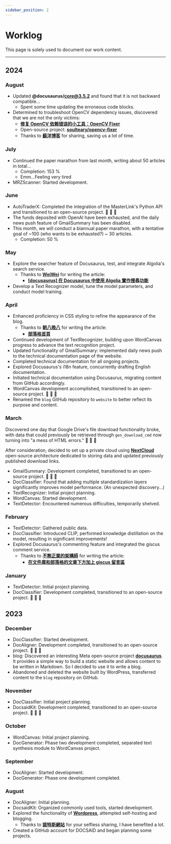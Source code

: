 ```yaml
---
sidebar_position: 2
---
```


# Worklog

This page is solely used to document our work content.

---

## 2024

### August

- Updated **@docusaurus/core@3.5.2** and found that it is not backward compatible...
  - Spent some time updating the erroneous code blocks.
- Determined to troubleshoot OpenCV dependency issues, discovered that we are not the only victims:
  - [**修复 OpenCV 依赖错误的小工具：OpenCV Fixer**](https://soulteary.com/2024/01/07/fix-opencv-dependency-errors-opencv-fixer.html)
  - Open-source project: [**soulteary/opencv-fixer**](https://github.com/soulteary/opencv-fixer/tree/main)
  - Thanks to [**蘇洋博客**](https://soulteary.com/) for sharing, saving us a lot of time.

### July

- Continued the paper marathon from last month, writing about 50 articles in total...
  - Completion: 153 %
  - Emm...Feeling very tired
- MRZScanner: Started development.

### June

- AutoTraderX: Completed the integration of the MasterLink's Python API and transitioned to an open-source project. 🎉 🎉 🎉
- The funds deposited with OpenAI have been exhausted, and the daily news push feature of GmailSummary has been disabled.
- This month, we will conduct a biannual paper marathon, with a tentative goal of ~100 (who wants to be exhausted?) ~ 30 articles.
  - Completion: 50 %

### May

- Explore the searcher feature of Docusaurus, test, and integrate Algolia's search service.
  - Thanks to [**WeiWei**](https://github.com/WeiYun0912) for writing the article:
    - [**[docusaurus] 在 Docusaurus 中使用 Algolia 實作搜尋功能**](https://wei-docusaurus-vercel.vercel.app/docs/Docusaurus/Algolia)
- Develop a Text Recognizer model, tune the model parameters, and conduct model training.

### April

- Enhanced proficiency in CSS styling to refine the appearance of the blog.
  - Thanks to [**朝八晚八**](https://from8to8.com/) for writing the article:
    - [**部落格首頁**](https://from8to8.com/docs/Website/blog/blog_homepage/)
- Continued development of TextRecognizer, building upon WordCanvas progress to advance the text recognition project.
- Updated functionality of GmailSummary: implemented daily news push to the technical documentation page of the website.
- Completed technical documentation for all ongoing projects.
- Explored Docusaurus's i18n feature, concurrently drafting English documentation.
- Initiated technical documentation using Docusaurus, migrating content from GitHub accordingly.
- WordCanvas development accomplished, transitioned to an open-source project. 🎉 🎉 🎉
- Renamed the `blog` GitHub repository to `website` to better reflect its purpose and content.

### March

Discovered one day that Google Drive's file download functionality broke, with data that could previously be retrieved through `gen_download_cmd` now turning into "a mess of HTML errors." 👻 👻 👻

After consideration, decided to set up a private cloud using [**NextCloud**](https://github.com/nextcloud) open-source architecture dedicated to storing data and updated previously published download links.

- GmailSummary: Development completed, transitioned to an open-source project. 🎉 🎉 🎉
- DocClassifier: Found that adding multiple standardization layers significantly improves model performance. (An unexpected discovery...)
- TextRecognizer: Initial project planning.
- WordCanvas: Started development.
- TextDetector: Encountered numerous difficulties, temporarily shelved.

### February

- TextDetector: Gathered public data.
- DocClassifier: Introduced CLIP, performed knowledge distillation on the model, resulting in significant improvements!
- Explored Docusaurus's commenting feature and integrated the giscus comment service.
  - Thanks to [**不務正業的架構師**](https://ouch1978.github.io/) for writing the article:
    - [**在文件庫和部落格的文章下方加上 giscus 留言區**](https://ouch1978.github.io/docs/docusaurus/customization/add-giscus-to-docusaurus)

### January

- TextDetector: Initial project planning.
- DocClassifier: Development completed, transitioned to an open-source project. 🎉 🎉 🎉

## 2023

### December

- DocClassifier: Started development.
- DocAligner: Development completed, transitioned to an open-source project. 🎉 🎉 🎉
- blog: Discovered an interesting Meta open-source project [**docusaurus**](https://github.com/facebook/docusaurus). It provides a simple way to build a static website and allows content to be written in Markdown. So I decided to use it to write a blog.
- Abandoned and deleted the website built by WordPress, transferred content to the `blog` repository on GitHub.

### November

- DocClassifier: Initial project planning.
- DocsaidKit: Development completed, transitioned to an open-source project. 🎉 🎉 🎉

### October

- WordCanvas: Initial project planning.
- DocGenerator: Phase two development completed, separated text synthesis module to WordCanvas project.

### September

- DocAligner: Started development.
- DocGenerator: Phase one development completed.

### August

- DocAligner: Initial planning.
- DocsaidKit: Organized commonly used tools, started development.
- Explored the functionality of [**Wordpress**](https://wordpress.org/), attempted self-hosting and blogging.
  - Thanks to [**諾特斯網站**](https://notesstartup.com/) for your selfless sharing, I have benefited a lot.
- Created a GitHub account for DOCSAID and began planning some projects.
